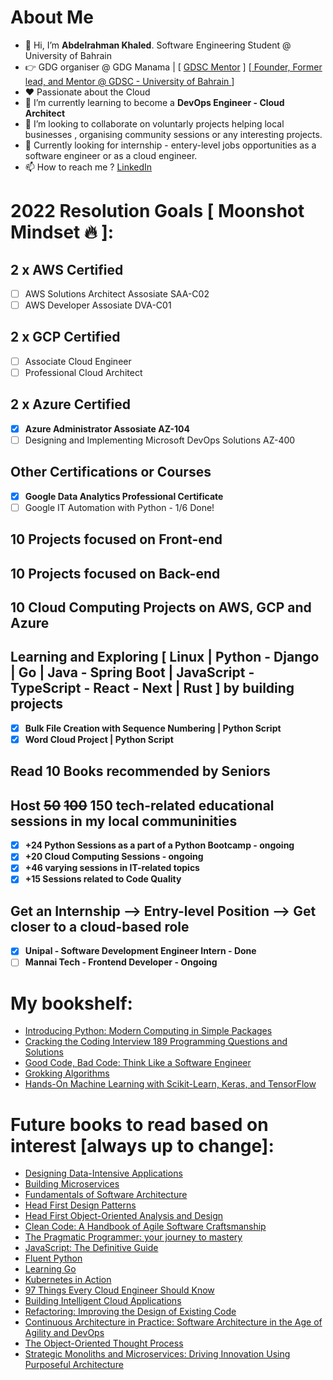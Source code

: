 # About Me
- 👋 Hi, I’m **Abdelrahman Khaled**. Software Engineering Student @ University of Bahrain
- 👉 GDG organiser @ GDG Manama |  [ [GDSC Mentor](https://developers.google.com/community/gdsc) ] [[ Founder, Former lead, and Mentor @ GDSC - University of Bahrain ](https://gdsc.community.dev/university-of-bahrain/)]
- ❤️ Passionate about the Cloud  
- 🌱 I’m currently learning to become a **DevOps Engineer - Cloud Architect**
- 💞️ I’m looking to collaborate on voluntarly projects helping local businesses , organising community sessions or any interesting projects.
- 👀 Currently looking for internship - entery-level jobs opportunities as a software engineer or as a cloud engineer.
- 📫 How to reach me ? [LinkedIn](https://www.linkedin.com/in/abdelrahman-khalid/)

# 2022 Resolution Goals [ Moonshot Mindset 🔥 ]:
## 2 x AWS Certified
- [ ] AWS Solutions Architect Assosiate SAA-C02
- [ ] AWS Developer Assosiate DVA-C01
## 2 x GCP Certified
- [ ] Associate Cloud Engineer
- [ ] Professional Cloud Architect
## 2 x Azure Certified
- [x] **Azure Administrator Assosiate AZ-104**
- [ ] Designing and Implementing Microsoft DevOps Solutions AZ-400
## Other Certifications or Courses
- [x] **Google Data Analytics Professional Certificate** 
- [ ] Google IT Automation with Python - 1/6 Done!
## 10 Projects focused on Front-end
## 10 Projects focused on Back-end
## 10 Cloud Computing Projects on AWS, GCP and Azure
## Learning and Exploring [ Linux | Python - Django | Go | Java - Spring Boot | JavaScript - TypeScript - React - Next | Rust ] by building projects
- [x] **Bulk File Creation with Sequence Numbering | Python Script**
- [x] **Word Cloud Project | Python Script**
## Read 10 Books recommended by Seniors
## Host ~~50~~ ~~100~~ 150 tech-related educational sessions in my local communinities
- [x] **+24 Python Sessions as a part of a Python Bootcamp - ongoing**
- [x] **+20 Cloud Computing Sessions - ongoing**
- [x] **+46 varying sessions in IT-related topics** 
- [x] **+15 Sessions related to Code Quality**
## Get an Internship --> Entry-level Position --> Get closer to a cloud-based role
- [x] **Unipal - Software Development Engineer Intern - Done**
- [ ] **Mannai Tech - Frontend Developer - Ongoing**
# My bookshelf:
- [Introducing Python: Modern Computing in Simple Packages](https://learning.oreilly.com/library/view/introducing-python-2nd/9781492051374/)
- [Cracking the Coding Interview 189 Programming Questions and Solutions](https://www.amazon.com/Cracking-Coding-Interview-Programming-Questions/dp/0984782850/ref=sr_1_1?crid=16AYP5VGQUMIV&dchild=1&keywords=cracking+the+coding+interview&qid=1631049475&sprefix=cracking+the%2Caps%2C423&sr=8-1)
- [Good Code, Bad Code: Think Like a Software Engineer](https://www.manning.com/books/good-code-bad-code?query=Good%20Code,%20Bad%20Code)
- [Grokking Algorithms](https://learning.oreilly.com/library/view/grokking-algorithms/9781617292231/)
- [Hands-On Machine Learning with Scikit-Learn, Keras, and TensorFlow](https://learning.oreilly.com/library/view/hands-on-machine-learning/9781492032632/)

# Future books to read based on interest [always up to change]:
- [Designing Data-Intensive Applications](https://learning.oreilly.com/library/view/designing-data-intensive-applications/9781491903063/)
- [Building Microservices](https://learning.oreilly.com/library/view/building-microservices-2nd/9781492034018/)
- [Fundamentals of Software Architecture](https://learning.oreilly.com/library/view/fundamentals-of-software/9781492043447/)
- [Head First Design Patterns](https://learning.oreilly.com/library/view/head-first-design/9781492077992/)
- [Head First Object-Oriented Analysis and Design](https://learning.oreilly.com/library/view/head-first-object-oriented/0596008678/)
- [Clean Code: A Handbook of Agile Software Craftsmanship](https://learning.oreilly.com/library/view/clean-code-a/9780136083238/)
- [The Pragmatic Programmer: your journey to mastery](https://learning.oreilly.com/library/view/the-pragmatic-programmer/9780135956977/)
- [JavaScript: The Definitive Guide](https://learning.oreilly.com/library/view/javascript-the-definitive/9781491952016/)
- [Fluent Python](https://learning.oreilly.com/library/view/fluent-python-2nd/9781492056348/)
- [Learning Go](https://learning.oreilly.com/library/view/learning-go/9781492077206/)
- [Kubernetes in Action](https://learning.oreilly.com/library/view/kubernetes-in-action/9781617293726/)
- [97 Things Every Cloud Engineer Should Know](https://learning.oreilly.com/library/view/97-things-every/9781492076728/)
- [Building Intelligent Cloud Applications](https://learning.oreilly.com/library/view/building-intelligent-cloud/9781492052319/)
- [Refactoring: Improving the Design of Existing Code](https://learning.oreilly.com/library/view/refactoring-improving-the/9780134757681/)
- [Continuous Architecture in Practice: Software Architecture in the Age of Agility and DevOps](https://learning.oreilly.com/library/view/continuous-architecture-in/9780136523796/)
- [The Object-Oriented Thought Process](https://learning.oreilly.com/library/view/the-object-oriented-thought/9780135182130/)
- [Strategic Monoliths and Microservices: Driving Innovation Using Purposeful Architecture](https://learning.oreilly.com/library/view/strategic-monoliths-and/9780137355600/)


<!---
AKhalid-projects/AKhalid-projects is a ✨ special ✨ repository because its `README.md` (this file) appears on your GitHub profile.
You can click the Preview link to take a look at your changes.
--->
